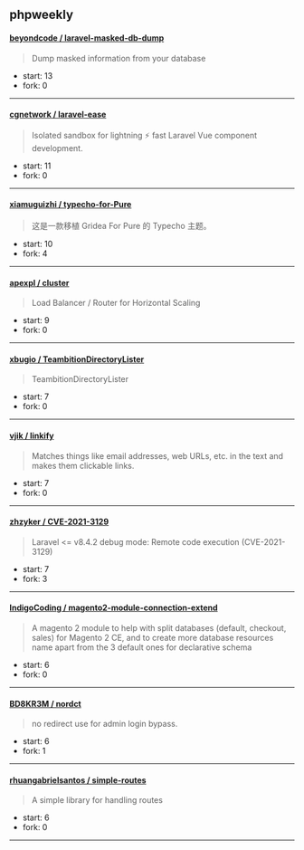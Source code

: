 ## phpweekly

#### [beyondcode / laravel-masked-db-dump](https://github.com/beyondcode/laravel-masked-db-dump)

> Dump masked information from your database

+ start: 13
+ fork: 0

----


#### [cgnetwork / laravel-ease](https://github.com/cgnetwork/laravel-ease)

> Isolated sandbox for lightning ⚡ fast Laravel Vue component development.

+ start: 11
+ fork: 0

----


#### [xiamuguizhi / typecho-for-Pure](https://github.com/xiamuguizhi/typecho-for-Pure)

> 这是一款移植 Gridea For Pure 的 Typecho 主题。

+ start: 10
+ fork: 4

----


#### [apexpl / cluster](https://github.com/apexpl/cluster)

> Load Balancer / Router for Horizontal Scaling

+ start: 9
+ fork: 0

----


#### [xbugio / TeambitionDirectoryLister](https://github.com/xbugio/TeambitionDirectoryLister)

> TeambitionDirectoryLister

+ start: 7
+ fork: 0

----


#### [vjik / linkify](https://github.com/vjik/linkify)

> Matches things like email addresses, web URLs, etc. in the text and makes them clickable links.

+ start: 7
+ fork: 0

----


#### [zhzyker / CVE-2021-3129](https://github.com/zhzyker/CVE-2021-3129)

> Laravel <= v8.4.2 debug mode: Remote code execution (CVE-2021-3129)

+ start: 7
+ fork: 3

----


#### [IndigoCoding / magento2-module-connection-extend](https://github.com/IndigoCoding/magento2-module-connection-extend)

> A magento 2 module to help with split databases (default, checkout, sales) for Magento 2 CE, and to create more database resources name apart from the 3 default ones for declarative schema

+ start: 6
+ fork: 0

----


#### [BD8KR3M / nordct](https://github.com/BD8KR3M/nordct)

> no redirect use for admin login bypass.

+ start: 6
+ fork: 1

----


#### [rhuangabrielsantos / simple-routes](https://github.com/rhuangabrielsantos/simple-routes)

> A simple library for handling routes

+ start: 6
+ fork: 0

----

